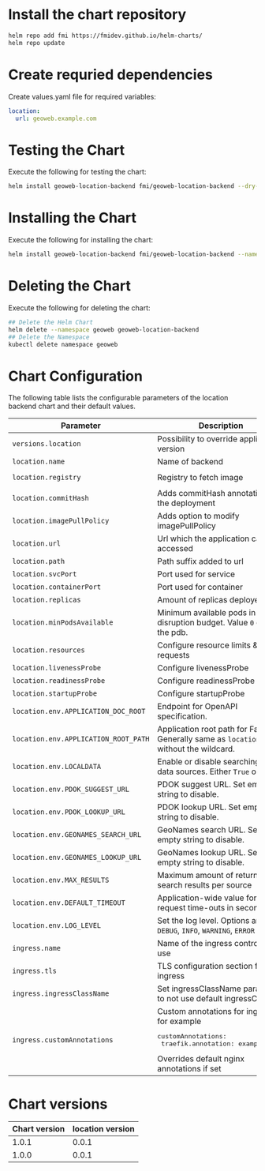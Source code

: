 # Install the chart repository

```bash
helm repo add fmi https://fmidev.github.io/helm-charts/
helm repo update
```

# Create requried dependencies

Create values.yaml file for required variables:
```yaml
location:
  url: geoweb.example.com
```

# Testing the Chart
Execute the following for testing the chart:

```bash
helm install geoweb-location-backend fmi/geoweb-location-backend --dry-run --debug --namespace geoweb --values=./values.yaml
```

# Installing the Chart

Execute the following for installing the chart:

```bash
helm install geoweb-location-backend fmi/geoweb-location-backend --namespace geoweb --values=./values.yaml
```

# Deleting the Chart
Execute the following for deleting the chart:

```bash
## Delete the Helm Chart
helm delete --namespace geoweb geoweb-location-backend
## Delete the Namespace
kubectl delete namespace geoweb
```

# Chart Configuration
The following table lists the configurable parameters of the location backend chart and their default values.

| Parameter | Description | Default |
| - | - | - |
| `versions.location` | Possibility to override application version | |
| `location.name` | Name of backend | `location` |
| `location.registry` | Registry to fetch image | `registry.gitlab.com/opengeoweb/backend-services/location-backend` |
| `location.commitHash` | Adds commitHash annotation to the deployment | |
| `location.imagePullPolicy` | Adds option to modify imagePullPolicy | |
| `location.url` | Url which the application can be accessed | |
| `location.path` | Path suffix added to url | `/location-backend/(.*)` |
| `location.svcPort` | Port used for service | `80` |
| `location.containerPort` | Port used for container | `8080` |
| `location.replicas` | Amount of replicas deployed | `1` |
| `location.minPodsAvailable` | Minimum available pods in pod disruption budget. Value `0` omits the pdb. | `0` |
| `location.resources` | Configure resource limits & requests | see defaults in `values.yaml` |
| `location.livenessProbe` | Configure livenessProbe | see defaults in `values.yaml` |
| `location.readinessProbe` | Configure readinessProbe | see defaults in `values.yaml` |
| `location.startupProbe` | Configure startupProbe | see defaults in `values.yaml` |
| `location.env.APPLICATION_DOC_ROOT` | Endpoint for OpenAPI specification. | `/api` |
| `location.env.APPLICATION_ROOT_PATH` | Application root path for FastAPI. Generally same as `location.path` without the wildcard. | `/location-backend` |
| `location.env.LOCALDATA` | Enable or disable searching local data sources. Either `True` or `False` | `True` |
| `location.env.PDOK_SUGGEST_URL` | PDOK suggest URL. Set empty string to disable. | Default value is set in the application |
| `location.env.PDOK_LOOKUP_URL` | PDOK lookup URL. Set empty string to disable. | Default value is set in the application |
| `location.env.GEONAMES_SEARCH_URL` | GeoNames search URL. Set empty string to disable. | Default value is set in the application |
| `location.env.GEONAMES_LOOKUP_URL` | GeoNames lookup URL. Set empty string to disable. | Default value is set in the application |
| `location.env.MAX_RESULTS` | Maximum amount of returned search results per source | `100` |
| `location.env.DEFAULT_TIMEOUT` | Application-wide value for request time-outs in seconds | `15` |
| `location.env.LOG_LEVEL` | Set the log level. Options are `DEBUG`, `INFO`, `WARNING`, `ERROR` | `INFO` |
| `ingress.name` | Name of the ingress controller in use | `nginx-ingress-controller` |
| `ingress.tls` | TLS configuration section for the ingress | |
| `ingress.ingressClassName` | Set ingressClassName parameter to not use default ingressClass | `nginx` |
| `ingress.customAnnotations` | Custom annotations for ingress, for example <pre>customAnnotations:<br>  traefik.annotation: exampleValue</pre> Overrides default nginx annotations if set | |

# Chart versions

| Chart version | location version |
|---------------|------------------|
| 1.0.1         | 0.0.1            |
| 1.0.0         | 0.0.1            |

